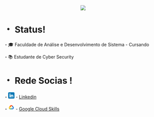 
<!-- Author: Yora -->
<div align="center"
<p align="center">
<img align="center" height="300" src="./img/Makima_spotlight.gif">
</p>
</div>
 
# ・ Status!

<p align="width">
 ・🎓 Faculdade de Análise e Desenvolvimento de Sistema - Cursando

 ・📚 Estudante de Cyber Security 
 
 <p align="center">

 
# ・ Rede Socias !



 ・<img src="./img/linkedin (1).png" width=20x></img> - <a href="linkedin.com/in/fernandogentili/">Linkedin</a>
 
 ・<img src="./img/icongooglecloud.png" width=20px></img> - <a href="https://www.cloudskillsboost.google/public_profiles/92623248-940f-4ad3-9dbe-14330555309d">Google Cloud Skills</a>

</div>




